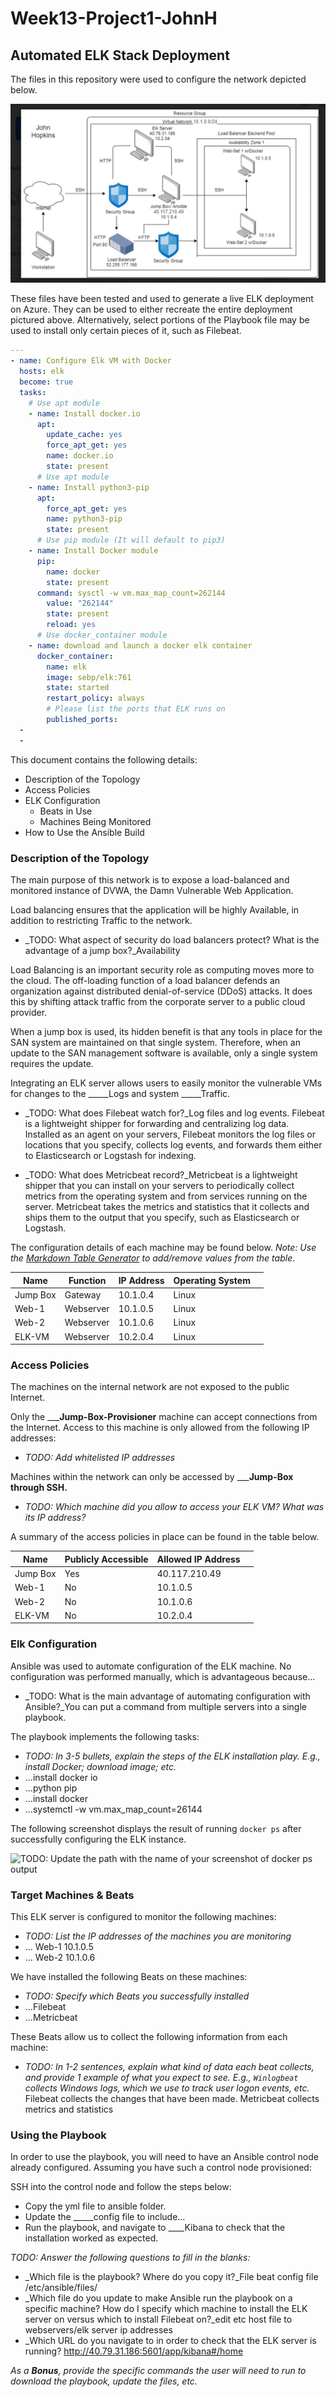 # Week13-Project1-JohnH
## Automated ELK Stack Deployment

The files in this repository were used to configure the network depicted below.

![Security](Diagrams/CloudSecurityDiagram.jpg)

These files have been tested and used to generate a live ELK deployment on Azure. They can be used to either recreate the entire deployment pictured above. Alternatively, select portions of the Playbook file may be used to install only certain pieces of it, such as Filebeat.

```yml
---
- name: Configure Elk VM with Docker
  hosts: elk
  become: true
  tasks:
    # Use apt module
    - name: Install docker.io
      apt:
        update_cache: yes
        force_apt_get: yes
        name: docker.io
        state: present
      # Use apt module
    - name: Install python3-pip
      apt:
        force_apt_get: yes
        name: python3-pip
        state: present
      # Use pip module (It will default to pip3)
    - name: Install Docker module
      pip:
        name: docker
        state: present                                                                                                                                       >    - name: Increase virtual memory
      command: sysctl -w vm.max_map_count=262144                                                                                                             >        name: vm.max_map_count
        value: "262144"
        state: present
        reload: yes
      # Use docker_container module
    - name: download and launch a docker elk container
      docker_container:
        name: elk
        image: sebp/elk:761
        state: started
        restart_policy: always
        # Please list the ports that ELK runs on
        published_ports:                                                                                                                                                -  5601:5601                                                                                                                                                  -  9200:9200                                                                                                                                                  -  5044:5044
  - 
  -
  ```

This document contains the following details:
- Description of the Topology
- Access Policies
- ELK Configuration
  - Beats in Use
  - Machines Being Monitored
- How to Use the Ansible Build


### Description of the Topology

The main purpose of this network is to expose a load-balanced and monitored instance of DVWA, the Damn Vulnerable Web Application.

Load balancing ensures that the application will be highly Available, in addition to restricting Traffic to the network.
- _TODO: What aspect of security do load balancers protect? What is the advantage of a jump box?_Availability

Load Balancing is an important security role as computing moves more to the cloud. The off-loading function of a load balancer defends an organization against distributed denial-of-service (DDoS) attacks. It does this by shifting attack traffic from the corporate server to a public cloud provider.

When a jump box is used, its hidden benefit is that any tools in place for the SAN system are maintained on that single system. Therefore, when an update to the SAN management software is available, only a single system requires the update.

Integrating an ELK server allows users to easily monitor the vulnerable VMs for changes to the _____Logs and system _____Traffic.
- _TODO: What does Filebeat watch for?_Log files and log events. Filebeat is a lightweight shipper for forwarding and centralizing log data. Installed as an agent on your servers, Filebeat monitors the log files or locations that you specify, collects log events, and forwards them either to Elasticsearch or Logstash for indexing.

- _TODO: What does Metricbeat record?_Metricbeat is a lightweight shipper that you can install on your servers to periodically collect metrics from the operating system and from services running on the server. Metricbeat takes the metrics and statistics that it collects and ships them to the output that you specify, such as Elasticsearch or Logstash.

The configuration details of each machine may be found below.
_Note: Use the [Markdown Table Generator](http://www.tablesgenerator.com/markdown_tables) to add/remove values from the table_.

| Name     | Function  | IP Address | Operating System |   |
|----------|-----------|------------|------------------|---|
| Jump Box | Gateway   | 10.1.0.4   | Linux            |   |
| Web-1    | Webserver | 10.1.0.5   | Linux            |   |
| Web-2    | Webserver | 10.1.0.6   | Linux            |   |
| ELK-VM   | Webserver | 10.2.0.4   | Linux            |   |

### Access Policies

The machines on the internal network are not exposed to the public Internet. 

Only the _____Jump-Box-Provisioner__ machine can accept connections from the Internet. Access to this machine is only allowed from the following IP addresses:
- _TODO: Add whitelisted IP addresses_

Machines within the network can only be accessed by _____Jump-Box through SSH.__
- _TODO: Which machine did you allow to access your ELK VM? What was its IP address?_

A summary of the access policies in place can be found in the table below.

| Name     | Publicly Accessible | Allowed IP Address |   |
|----------|---------------------|--------------------|---|
| Jump Box | Yes                 | 40.117.210.49      |   |
| Web-1    | No                  | 10.1.0.5           |   |
| Web-2    | No                  | 10.1.0.6           |   |
| ELK-VM   | No                  | 10.2.0.4           |   |

### Elk Configuration

Ansible was used to automate configuration of the ELK machine. No configuration was performed manually, which is advantageous because...
- _TODO: What is the main advantage of automating configuration with Ansible?_You can put a command from multiple servers into a single playbook.

The playbook implements the following tasks:
- _TODO: In 3-5 bullets, explain the steps of the ELK installation play. E.g., install Docker; download image; etc._
- ...install docker io
- ...python pip
- ...install docker
- ...systemctl -w vm.max_map_count=26144

The following screenshot displays the result of running `docker ps` after successfully configuring the ELK instance.

![TODO: Update the path with the name of your screenshot of docker ps output](Images/docker_ps_output.png)

### Target Machines & Beats
This ELK server is configured to monitor the following machines:
- _TODO: List the IP addresses of the machines you are monitoring_
- ... Web-1 10.1.0.5
- ... Web-2 10.1.0.6

We have installed the following Beats on these machines:
- _TODO: Specify which Beats you successfully installed_
- ...Filebeat
- ...Metricbeat

These Beats allow us to collect the following information from each machine:
- _TODO: In 1-2 sentences, explain what kind of data each beat collects, and provide 1 example of what you expect to see. E.g., `Winlogbeat` collects Windows logs, which we use to track user logon events, etc._ 
Filebeat collects the changes that have been made. 
Metricbeat collects metrics and statistics

### Using the Playbook
In order to use the playbook, you will need to have an Ansible control node already configured. Assuming you have such a control node provisioned: 

SSH into the control node and follow the steps below:
- Copy the yml file to ansible folder.
- Update the _____config file to include...
- Run the playbook, and navigate to ____Kibana to check that the installation worked as expected.

_TODO: Answer the following questions to fill in the blanks:_
- _Which file is the playbook? Where do you copy it?_File beat config file /etc/ansible/files/
- _Which file do you update to make Ansible run the playbook on a specific machine? How do I specify which machine to install the ELK server on versus which to install Filebeat on?_edit etc host file to webservers/elk server ip addresses
- _Which URL do you navigate to in order to check that the ELK server is running?
  http://40.79.31.186:5601/app/kibana#/home
  
_As a **Bonus**, provide the specific commands the user will need to run to download the playbook, update the files, etc._


